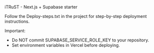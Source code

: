 iTRuST - Next.js + Supabase starter

Follow the Deploy-steps.txt in the project for step-by-step deployment instructions.

Important:
- Do NOT commit SUPABASE_SERVICE_ROLE_KEY to your repository.
- Set environment variables in Vercel before deploying.
